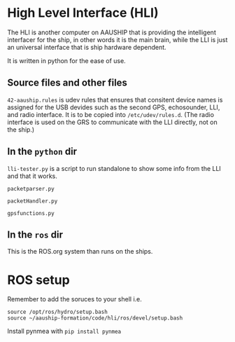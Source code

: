 High Level Interface (HLI)
==========================

The HLI is another computer on AAUSHIP that is providing the intelligent
interfacer for the ship, in other words it is the main brain, while the LLI
is just an universal interface that is ship hardware dependent.

It is written in python for the ease of use.

Source files and other files
----------------------------
`42-aauship.rules` is udev rules that ensures that consitent device
names is assigned for the USB devides such as the second GPS,
echosounder, LLI, and radio interface. It is to be copied into
`/etc/udev/rules.d`. (The radio interface is used on the GRS to
communicate with the LLI directly, not on the ship.)

In the `python` dir
-------------------
`lli-tester.py` is a script to run standalone to show some info from
the LLI and that it works.

`packetparser.py`

`packetHandler.py`

`gpsfunctions.py`

In the `ros` dir
----------------
This is the ROS.org system than runs on the ships.

# ROS setup
Remember to add the soruces to your shell i.e.

    source /opt/ros/hydro/setup.bash                                                
    source ~/aauship-formation/code/hli/ros/devel/setup.bash 

Install pynmea with `pip install pynmea`


